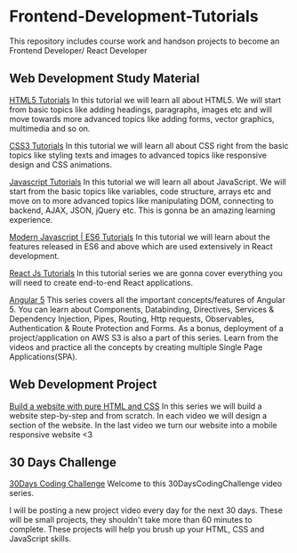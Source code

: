 # Frontend-Development-Tutorials
This repository includes course work and handson projects to become an Frontend Developer/ React Developer 


## Web Development Study Material

[HTML5 Tutorials](https://www.edyoda.com/course/1481)
In this tutorial we will learn all about HTML5. We will start from basic topics like adding headings, paragraphs, images etc and will move towards more advanced topics like adding forms, vector graphics, multimedia and so on.


[CSS3 Tutorials](https://www.edyoda.com/course/1486)
In this tutorial we will learn all about CSS right from the basic topics like styling texts and images to advanced topics like responsive design and CSS animations.

[Javascript Tutorials](https://www.edyoda.com/course/1496)
In this tutorial we will learn all about JavaScript. We will start from the basic topics like variables, code structure, arrays etc and move on to more advanced topics like manipulating DOM, connecting to backend, AJAX, JSON, jQuery etc. This is gonna be an amazing learning experience.



[Modern Javascript | ES6 Tutorials](https://www.edyoda.com/course/1500)
In this tutorial we will learn about the features released in ES6 and above which are used extensively in React development.


[React Js Tutorials](https://www.edyoda.com/course/1501)
In this tutorial series we are gonna cover everything you will need to create end-to-end React applications.

[Angular  5](https://www.edyoda.com/course/1227)
This series covers all the important concepts/features of Angular 5. You can learn about Components, Databinding, Directives, Services & Dependency Injection, Pipes, Routing, Http requests, Observables, Authentication & Route Protection and Forms. As a bonus, deployment of a project/application on AWS S3 is also a part of this series.
Learn from the videos and practice all the concepts by creating multiple Single Page Applications(SPA). 

## Web Development Project

[Build a website with pure HTML and CSS](https://www.edyoda.com/course/1433)
In this series we will build a website step-by-step and from scratch. In each video we will design a section of the website. In the last video we turn our website into a mobile responsive website <3


## 30 Days Challenge
[30Days Coding Challenge](https://www.edyoda.com/course/1472?episode_id=2572)
Welcome to this 30DaysCodingChallenge video series.

I will be posting a new project video every day for the next 30 days. These will be small projects, they shouldn't take more than 60 minutes to complete. These projects will help you brush up your HTML, CSS and JavaScript skills.


